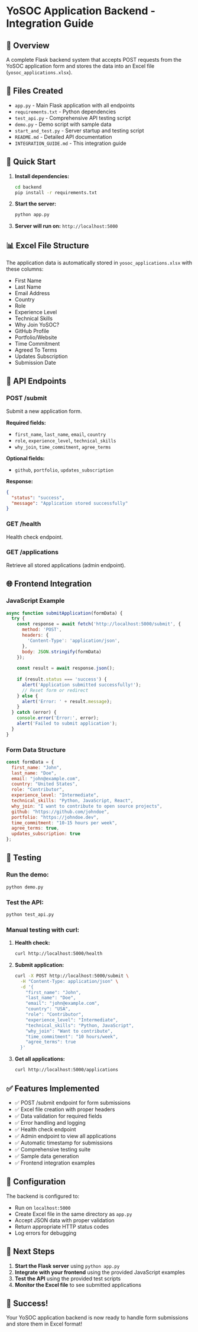 # YoSOC Application Backend - Integration Guide

## 🎯 Overview

A complete Flask backend system that accepts POST requests from the YoSOC application form and stores the data into an Excel file (`yosoc_applications.xlsx`).

## 📁 Files Created

- `app.py` - Main Flask application with all endpoints
- `requirements.txt` - Python dependencies
- `test_api.py` - Comprehensive API testing script
- `demo.py` - Demo script with sample data
- `start_and_test.py` - Server startup and testing script
- `README.md` - Detailed API documentation
- `INTEGRATION_GUIDE.md` - This integration guide

## 🚀 Quick Start

1. **Install dependencies:**
   ```bash
   cd backend
   pip install -r requirements.txt
   ```

2. **Start the server:**
   ```bash
   python app.py
   ```

3. **Server will run on:** `http://localhost:5000`

## 📊 Excel File Structure

The application data is automatically stored in `yosoc_applications.xlsx` with these columns:

- First Name
- Last Name  
- Email Address
- Country
- Role
- Experience Level
- Technical Skills
- Why Join YoSOC?
- GitHub Profile
- Portfolio/Website
- Time Commitment
- Agreed To Terms
- Updates Subscription
- Submission Date

## 🔌 API Endpoints

### POST /submit
Submit a new application form.

**Required fields:**
- `first_name`, `last_name`, `email`, `country`
- `role`, `experience_level`, `technical_skills`
- `why_join`, `time_commitment`, `agree_terms`

**Optional fields:**
- `github`, `portfolio`, `updates_subscription`

**Response:**
```json
{
  "status": "success",
  "message": "Application stored successfully"
}
```

### GET /health
Health check endpoint.

### GET /applications
Retrieve all stored applications (admin endpoint).

## 🌐 Frontend Integration

### JavaScript Example

```javascript
async function submitApplication(formData) {
  try {
    const response = await fetch('http://localhost:5000/submit', {
      method: 'POST',
      headers: {
        'Content-Type': 'application/json',
      },
      body: JSON.stringify(formData)
    });
    
    const result = await response.json();
    
    if (result.status === 'success') {
      alert('Application submitted successfully!');
      // Reset form or redirect
    } else {
      alert('Error: ' + result.message);
    }
  } catch (error) {
    console.error('Error:', error);
    alert('Failed to submit application');
  }
}
```

### Form Data Structure

```javascript
const formData = {
  first_name: "John",
  last_name: "Doe", 
  email: "john@example.com",
  country: "United States",
  role: "Contributor",
  experience_level: "Intermediate",
  technical_skills: "Python, JavaScript, React",
  why_join: "I want to contribute to open source projects",
  github: "https://github.com/johndoe",
  portfolio: "https://johndoe.dev",
  time_commitment: "10-15 hours per week",
  agree_terms: true,
  updates_subscription: true
};
```

## 🧪 Testing

### Run the demo:
```bash
python demo.py
```

### Test the API:
```bash
python test_api.py
```

### Manual testing with curl:

1. **Health check:**
   ```bash
   curl http://localhost:5000/health
   ```

2. **Submit application:**
   ```bash
   curl -X POST http://localhost:5000/submit \
     -H "Content-Type: application/json" \
     -d '{
       "first_name": "John",
       "last_name": "Doe",
       "email": "john@example.com",
       "country": "USA",
       "role": "Contributor",
       "experience_level": "Intermediate",
       "technical_skills": "Python, JavaScript",
       "why_join": "Want to contribute",
       "time_commitment": "10 hours/week",
       "agree_terms": true
     }'
   ```

3. **Get all applications:**
   ```bash
   curl http://localhost:5000/applications
   ```

## ✅ Features Implemented

- ✅ POST /submit endpoint for form submissions
- ✅ Excel file creation with proper headers
- ✅ Data validation for required fields
- ✅ Error handling and logging
- ✅ Health check endpoint
- ✅ Admin endpoint to view all applications
- ✅ Automatic timestamp for submissions
- ✅ Comprehensive testing suite
- ✅ Sample data generation
- ✅ Frontend integration examples

## 🔧 Configuration

The backend is configured to:
- Run on `localhost:5000`
- Create Excel file in the same directory as `app.py`
- Accept JSON data with proper validation
- Return appropriate HTTP status codes
- Log errors for debugging

## 📝 Next Steps

1. **Start the Flask server** using `python app.py`
2. **Integrate with your frontend** using the provided JavaScript examples
3. **Test the API** using the provided test scripts
4. **Monitor the Excel file** to see submitted applications

## 🎉 Success!

Your YoSOC application backend is now ready to handle form submissions and store them in Excel format!
